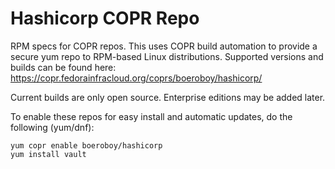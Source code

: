 # Hashicorp COPR Repo
RPM specs for COPR repos. This uses COPR build automation to provide a secure yum repo to RPM-based Linux distributions.  Supported versions and builds can be found here: https://copr.fedorainfracloud.org/coprs/boeroboy/hashicorp/

Current builds are only open source.  Enterprise editions may be added later.

To enable these repos for easy install and automatic updates, do the following (yum/dnf):

```
yum copr enable boeroboy/hashicorp
yum install vault
```
